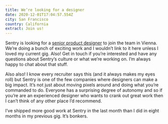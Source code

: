 ```yaml
---
title: We’re looking for a designer
date: 2020-12-01T17:04:57.554Z
city: San Francisco
country: California
extract: Join us!
---
```

Sentry is looking for a [senior product designer](https://sentry.io/careers/2445633/) to join the team in Vienna. We’re doing a bunch of exciting work and I wouldn’t link to it here unless I loved my current gig. Also! Get in touch if you’re interested and have any questions about Sentry’s culture or what we’re working on. I’m always happy to chat about that stuff.

Also also! I know every recruiter says this (and it always makes my eyes roll) but Sentry is one of the few companies where designers can make a big impact. It’s not just about moving pixels around and doing what you’re commanded to do. Everyone has a surprising degree of autonomy and so if you’re are an experienced designer who wants to crank out great work then I can’t think of any other place I’d recommend. 

I’ve shipped more good work at Sentry in the last month than I did in eight months in my previous gig. It’s bonkers.
